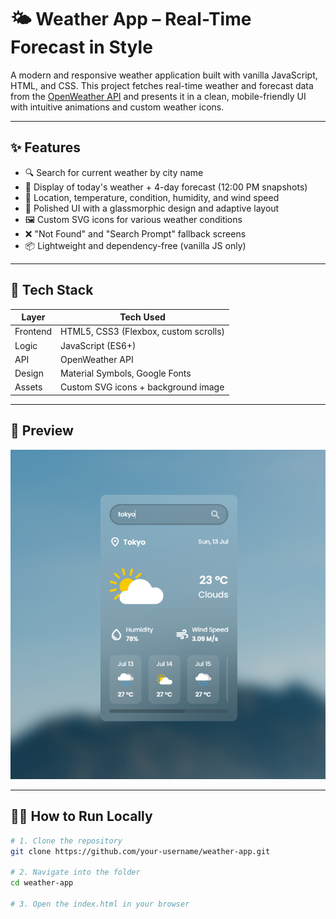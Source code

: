 # 🌤️ Weather App – Real-Time Forecast in Style

A modern and responsive weather application built with vanilla JavaScript, HTML, and CSS. This project fetches real-time weather and forecast data from the [OpenWeather API](https://openweathermap.org/) and presents it in a clean, mobile-friendly UI with intuitive animations and custom weather icons.

---

## ✨ Features

- 🔍 Search for current weather by city name
- 📅 Display of today's weather + 4-day forecast (12:00 PM snapshots)
- 📍 Location, temperature, condition, humidity, and wind speed
- 🎨 Polished UI with a glassmorphic design and adaptive layout
- 🖼️ Custom SVG icons for various weather conditions
- ❌ "Not Found" and "Search Prompt" fallback screens
- 📦 Lightweight and dependency-free (vanilla JS only)

---

## 🧰 Tech Stack

| Layer        | Tech Used                             |
|--------------|----------------------------------------|
| Frontend     | HTML5, CSS3 (Flexbox, custom scrolls)  |
| Logic        | JavaScript (ES6+)                      |
| API          | OpenWeather API                        |
| Design       | Material Symbols, Google Fonts         |
| Assets       | Custom SVG icons + background image    |

---

## 📸 Preview

![App Screenshot](assets/message/screenshot.png)

---

## 🧑‍💻 How to Run Locally

```bash
# 1. Clone the repository
git clone https://github.com/your-username/weather-app.git

# 2. Navigate into the folder
cd weather-app

# 3. Open the index.html in your browser
